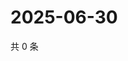 # 2025-06-30

共 0 条

<!-- BEGIN ZHIHUQUESTIONS -->
<!-- 最后更新时间 Mon Jun 30 2025 01:09:44 GMT+0800 (China Standard Time) -->

<!-- END ZHIHUQUESTIONS -->
